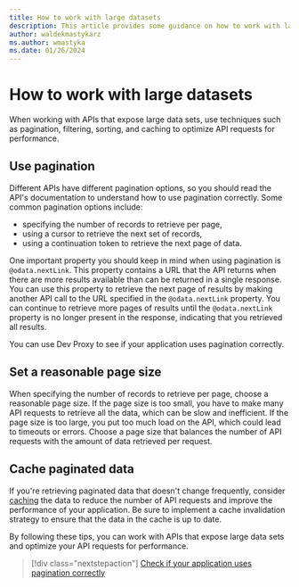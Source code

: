 ```yaml
---
title: How to work with large datasets
description: This article provides some guidance on how to work with large datasets in your applications.
author: waldekmastykarz
ms.author: wmastyka
ms.date: 01/26/2024
---
```


# How to work with large datasets

When working with APIs that expose large data sets, use techniques such as pagination, filtering, sorting, and caching to optimize API requests for performance.

## Use pagination

Different APIs have different pagination options, so you should read the API's documentation to understand how to use pagination correctly. Some common pagination options include:

- specifying the number of records to retrieve per page,
- using a cursor to retrieve the next set of records,
- using a continuation token to retrieve the next page of data.

One important property you should keep in mind when using pagination is `@odata.nextLink`. This property contains a URL that the API returns when there are more results available than can be returned in a single response. You can use this property to retrieve the next page of results by making another API call to the URL specified in the `@odata.nextLink` property. You can continue to retrieve more pages of results until the `@odata.nextLink` property is no longer present in the response, indicating that you retrieved all results.

You can use Dev Proxy to see if your application uses pagination correctly.

## Set a reasonable page size

When specifying the number of records to retrieve per page, choose a reasonable page size. If the page size is too small, you have to make many API requests to retrieve all the data, which can be slow and inefficient. If the page size is too large, you put too much load on the API, which could lead to timeouts or errors. Choose a page size that balances the number of API requests with the amount of data retrieved per request.

## Cache paginated data

If you're retrieving paginated data that doesn't change frequently, consider [caching](./what-is-caching.md) the data to reduce the number of API requests and improve the performance of your application. Be sure to implement a cache invalidation strategy to ensure that the data in the cache is up to date.

By following these tips, you can work with APIs that expose large data sets and optimize your API requests for performance.

> [!div class="nextstepaction"]
> [Check if your application uses pagination correctly](../technical-reference/odatapagingguidanceplugin.md)
